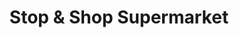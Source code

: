 ---
title: "Stop & Shop Supermarket"
url: /bangalore/stop-and-shop-supermarket/
shop: supermarket
---